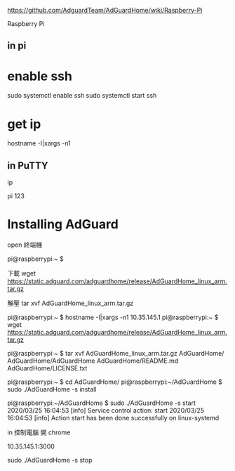 
https://github.com/AdguardTeam/AdGuardHome/wiki/Raspberry-Pi



Raspberry Pi

in pi
-------------
# enable ssh
sudo systemctl enable ssh
sudo systemctl start ssh

# get ip
hostname -I|xargs -n1


in PuTTY 
-------------------
ip

pi
123

Installing AdGuard
========
open 終端機

pi@raspberrypi:~ $

下載
wget https://static.adguard.com/adguardhome/release/AdGuardHome_linux_arm.tar.gz

解壓
tar xvf AdGuardHome_linux_arm.tar.gz



pi@raspberrypi:~ $ hostname -I|xargs -n1
10.35.145.1
pi@raspberrypi:~ $ wget https://static.adguard.com/adguardhome/release/AdGuardHome_linux_arm.tar.gz



pi@raspberrypi:~ $ tar xvf AdGuardHome_linux_arm.tar.gz
AdGuardHome/
AdGuardHome/AdGuardHome
AdGuardHome/README.md
AdGuardHome/LICENSE.txt





pi@raspberrypi:~ $ cd AdGuardHome/
pi@raspberrypi:~/AdGuardHome $ sudo ./AdGuardHome -s install




pi@raspberrypi:~/AdGuardHome $ sudo ./AdGuardHome -s start
2020/03/25 16:04:53 [info] Service control action: start
2020/03/25 16:04:53 [info] Action start has been done successfully on linux-systemd



in 控制電腦
開 chrome

10.35.145.1:3000


sudo ./AdGuardHome -s stop




























